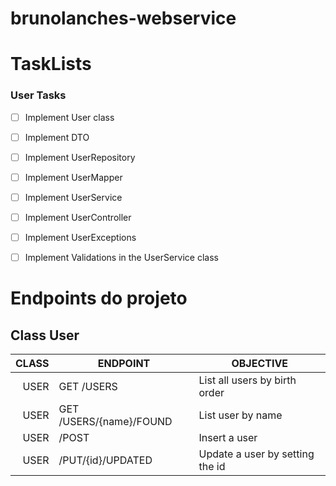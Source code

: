 # brunolanches-webservice



# TaskLists

### User Tasks

- [ ] Implement User class
- [ ] Implement DTO
- [ ] Implement UserRepository
- [ ] Implement UserMapper
- [ ] Implement UserService
- [ ] Implement UserController
- [ ] Implement UserExceptions
- [ ] Implement Validations in the UserService class




# Endpoints do projeto

## Class User

| CLASS 	| ENDPOINT                	| OBJECTIVE                       	|
|------:	|-------------------------	|---------------------------------	|
| USER  	| GET /USERS              	| List all users by birth order   	|
| USER  	| GET /USERS/{name}/FOUND 	| List user by name               	|
| USER  	| /POST                   	| Insert a user                   	|
| USER  	| /PUT/{id}/UPDATED       	| Update a user by setting the id 	|
